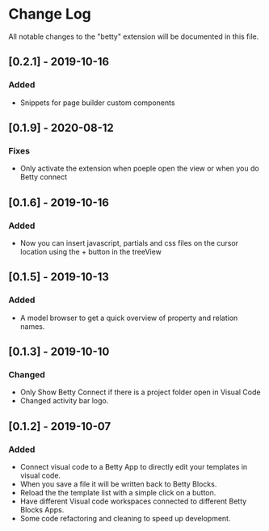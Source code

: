 # Change Log

All notable changes to the "betty" extension will be documented in this file.

## [0.2.1] - 2019-10-16

### Added

- Snippets for page builder custom components

## [0.1.9] - 2020-08-12

### Fixes

- Only activate the extension when poeple open the view or when you do Betty connect

## [0.1.6] - 2019-10-16

### Added

- Now you can insert javascript, partials and css files on the cursor location using the + button in the treeView

## [0.1.5] - 2019-10-13

### Added

- A model browser to get a quick overview of property and relation names.

## [0.1.3] - 2019-10-10

### Changed

- Only Show Betty Connect if there is a project folder open in Visual Code
- Changed activity bar logo.

## [0.1.2] - 2019-10-07

### Added

- Connect visual code to a Betty App to directly edit your templates in visual code.
- When you save a file it will be written back to Betty Blocks.
- Reload the the template list with a simple click on a button.
- Have different Visual code workspaces connected to different Betty Blocks Apps.
- Some code refactoring and cleaning to speed up development.
